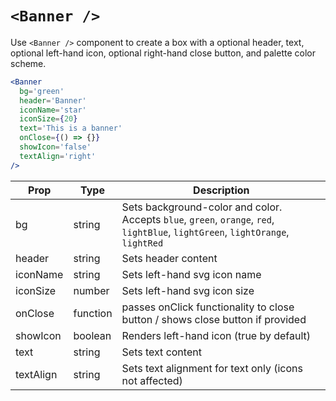 # `<Banner />`

Use `<Banner />` component to create a box with a optional header, text, optional left-hand icon, optional right-hand close button, and palette color scheme.

```jsx
<Banner
  bg='green'
  header='Banner'
  iconName='star'
  iconSize={20}
  text='This is a banner'
  onClose={() => {}}
  showIcon='false'
  textAlign='right'
/>
```

Prop | Type | Description
---|---|---
bg | string | Sets background-color and color. Accepts `blue`, `green`, `orange`, `red`, `lightBlue`, `lightGreen`, `lightOrange`, `lightRed`
header | string | Sets header content
iconName | string | Sets left-hand svg icon name
iconSize | number | Sets left-hand svg icon size
onClose | function | passes onClick functionality to close button / shows close button if provided
showIcon | boolean | Renders left-hand icon (true by default)
text | string | Sets text content
textAlign | string | Sets text alignment for text only (icons not affected)